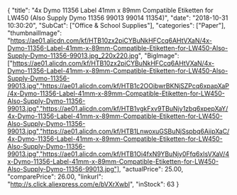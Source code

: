 {
	"title": "4x Dymo 11356 Label 41mm x 89mm Compatible Etiketten for LW450 (Also Supply Dymo 11356 99013 99014 11354)",
	"date": "2018-10-31 10:30:20",
	"SubCat": ["Office & School Supplies"],
	"categories": ["Paper"],
	"thumbnailImage": "https://ae01.alicdn.com/kf/HTB10zx2piCYBuNkHFCcq6AHtVXaN/4x-Dymo-11356-Label-41mm-x-89mm-Compatible-Etiketten-for-LW450-Also-Supply-Dymo-11356-99013.jpg_220x220.jpg",
	"BigImage": ["https://ae01.alicdn.com/kf/HTB10zx2piCYBuNkHFCcq6AHtVXaN/4x-Dymo-11356-Label-41mm-x-89mm-Compatible-Etiketten-for-LW450-Also-Supply-Dymo-11356-99013.jpg","https://ae01.alicdn.com/kf/HTB1c2OOibwrBKNjSZPcq6xpapXaP/4x-Dymo-11356-Label-41mm-x-89mm-Compatible-Etiketten-for-LW450-Also-Supply-Dymo-11356-99013.jpg","https://ae01.alicdn.com/kf/HTB1vgkFxv9TBuNjy1zbq6xpepXaY/4x-Dymo-11356-Label-41mm-x-89mm-Compatible-Etiketten-for-LW450-Also-Supply-Dymo-11356-99013.jpg","https://ae01.alicdn.com/kf/HTB1LnwoxuGSBuNjSspbq6AiipXaC/4x-Dymo-11356-Label-41mm-x-89mm-Compatible-Etiketten-for-LW450-Also-Supply-Dymo-11356-99013.jpg","https://ae01.alicdn.com/kf/HTB1Oi4fxN9YBuNjy0Ffq6xIsVXaV/4x-Dymo-11356-Label-41mm-x-89mm-Compatible-Etiketten-for-LW450-Also-Supply-Dymo-11356-99013.jpg"],
	"actualPrice": 25.00,
	"comparePrice": 26.00,
	"linkurl": "http://s.click.aliexpress.com/e/bVXrXwbI",
	"inStock": 63
}
